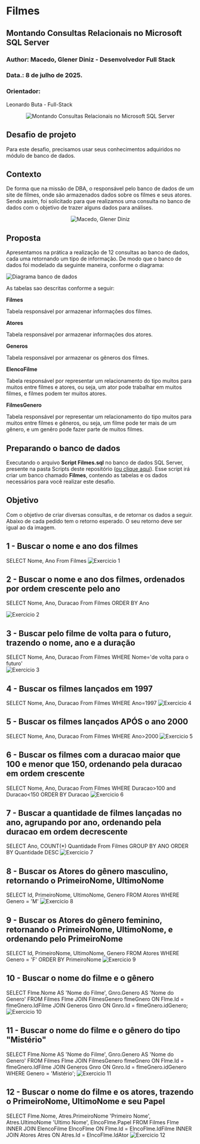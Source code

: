 # Filmes
## Montando Consultas Relacionais no Microsoft SQL Server

### Author: Macedo, Glener Diniz - Desenvolvedor Full Stack
### Data.: 8 de julho de 2025.

### Orientador:
Leonardo Buta - Full-Stack

<p align="center">
  <img src="https://raw.githubusercontent.com/gdmacedo/DataBase/refs/heads/main/MCSQL_Server/Filmes/Imagens/Films.jpg" title="Montando Consultas Relacionais no Microsoft SQL Server">
</p>


## Desafio de projeto
Para este desafio, precisamos usar seus conhecimentos adquiridos no módulo de banco de dados.

## Contexto
De forma que na missão de DBA, o responsável pelo banco de dados de um site de filmes, onde são armazenados dados sobre os filmes e seus atores. Sendo assim, foi solicitado para que realizamos uma consulta no banco de dados com o objetivo de trazer alguns dados para análises.

<p align="center">
  <img  src="https://raw.githubusercontent.com/gdmacedo/Glener-Talk/main/developer-MacedoGDiniz.jpg" alt="Macedo, Glener Diniz">
</p>

## Proposta
Apresentamos na prática a realização de 12 consultas ao banco de dados, cada uma retornando um tipo de informação.
De modo que o banco de dados foi modelado da seguinte maneira, conforme o diagrama:

![Diagrama banco de dados](Imagens/diagrama.png)

As tabelas sao descritas conforme a seguir:

**Filmes**

Tabela responsável por armazenar informações dos filmes.

**Atores**

Tabela responsável por armazenar informações dos atores.

**Generos**

Tabela responsável por armazenar os gêneros dos filmes.

**ElencoFilme**

Tabela responsável por representar um relacionamento do tipo muitos para muitos entre filmes e atores, ou seja, um ator pode trabalhar em muitos filmes, e filmes
podem ter muitos atores.

**FilmesGenero**

Tabela responsável por representar um relacionamento do tipo muitos para muitos entre filmes e gêneros, ou seja, um filme pode ter mais de um gênero, e um genêro pode fazer parte de muitos filmes.

## Preparando o banco de dados
Executando o arquivo **Script Filmes.sql** no banco de dados SQL Server, presente na pasta Scripts deste repositório ([ou clique aqui](Script%20Filmes.sql)). Esse script irá criar um banco chamado **Filmes**, contendo as tabelas e os dados necessários para você realizar este desafio.

## Objetivo
Com o objetivo de criar diversas consultas, e de retornar os dados a seguir. Abaixo de cada pedido tem o retorno esperado. O seu retorno deve ser igual ao da imagem.

## 1 - Buscar o nome e ano dos filmes
SELECT Nome, Ano From Filmes
![Exercicio 1](Imagens/1.png)

## 2 - Buscar o nome e ano dos filmes, ordenados por ordem crescente pelo ano
SELECT Nome, Ano, Duracao From Filmes ORDER BY Ano 

![Exercicio 2](Imagens/2.png)

## 3 - Buscar pelo filme de volta para o futuro, trazendo o nome, ano e a duração
SELECT Nome, Ano, Duracao From Filmes WHERE Nome='de volta para o futuro'  
![Exercicio 3](Imagens/3.png)

## 4 - Buscar os filmes lançados em 1997
SELECT Nome, Ano, Duracao From Filmes WHERE Ano=1997 
![Exercicio 4](Imagens/4.png)

## 5 - Buscar os filmes lançados APÓS o ano 2000
SELECT Nome, Ano, Duracao From Filmes WHERE Ano>2000 
![Exercicio 5](Imagens/5.png)

## 6 - Buscar os filmes com a duracao maior que 100 e menor que 150, ordenando pela duracao em ordem crescente
SELECT Nome, Ano, Duracao From Filmes WHERE Duracao>100 and Duracao<150 ORDER BY Duracao
![Exercicio 6](Imagens/6.png)

## 7 - Buscar a quantidade de filmes lançadas no ano, agrupando por ano, ordenando pela duracao em ordem decrescente
SELECT Ano, COUNT(*) Quantidade From Filmes GROUP BY ANO ORDER BY Quantidade DESC
![Exercicio 7](Imagens/7.png)

## 8 - Buscar os Atores do gênero masculino, retornando o PrimeiroNome, UltimoNome
SELECT Id, PrimeiroNome, UltimoNome, Genero FROM Atores WHERE Genero = 'M'
![Exercicio 8](Imagens/8.png)

## 9 - Buscar os Atores do gênero feminino, retornando o PrimeiroNome, UltimoNome, e ordenando pelo PrimeiroNome
SELECT Id, PrimeiroNome, UltimoNome, Genero FROM Atores WHERE Genero = 'F' ORDER BY PrimeiroNome
![Exercicio 9](Imagens/9.png)

## 10 - Buscar o nome do filme e o gênero
SELECT Flme.Nome AS 'Nome do Filme', Gnro.Genero AS 'Nome do Genero'
       FROM Filmes Flme
       JOIN FilmesGenero flmeGnero ON Flme.Id = flmeGnero.IdFilme
       JOIN Generos Gnro ON Gnro.Id = flmeGnero.idGenero;
![Exercicio 10](Imagens/10.png)

## 11 - Buscar o nome do filme e o gênero do tipo "Mistério"
SELECT Flme.Nome AS 'Nome do Filme', Gnro.Genero AS 'Nome do Genero'
FROM Filmes Flme
JOIN FilmesGenero flmeGnero ON Flme.Id = flmeGnero.IdFilme
JOIN Generos Gnro ON Gnro.Id = flmeGnero.idGenero
WHERE Genero = 'Mistério';
![Exercicio 11](Imagens/11.png)

## 12 - Buscar o nome do filme e os atores, trazendo o PrimeiroNome, UltimoNome e seu Papel
SELECT Flme.Nome, Atres.PrimeiroNome 'Primeiro Nome', Atres.UltimoNome 'Ultimo Nome', ElncoFlme.Papel
FROM Filmes Flme
INNER JOIN ElencoFilme ElncoFlme ON Flme.Id = ElncoFlme.IdFilme
INNER JOIN Atores Atres ON Atres.Id = ElncoFlme.IdAtor
![Exercicio 12](Imagens/12.png)

